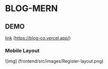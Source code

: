 # BLOG-MERN
[link]: (https://blog-co.vercel.app/)


## DEMO
[link] (https://blog-co.vercel.app/)

<!-- mobile layout and images -->
### Mobile Layout
![img] (frontend/src/images/Register-layout.png)